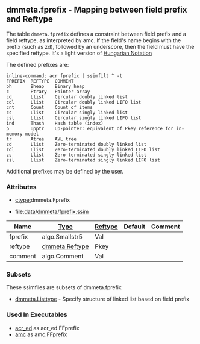 ## dmmeta.fprefix - Mapping between field prefix and Reftype
<a href="#dmmeta-fprefix"></a>

The table `dmmeta.fprefix` defines a constraint between field prefix and a field reftype,
as interpreted by amc. If the field's name begins with the prefix (such as zd), followed
by an underscore, then the field must have the specified reftype. It's a light version of
[Hungarian Notation](https://en.wikipedia.org/wiki/Hungarian_notation)

The defined prefixes are:

```
inline-command: acr fprefix | ssimfilt ^ -t
FPREFIX  REFTYPE  COMMENT
bh       Bheap    Binary heap
c        Ptrary   Pointer array
cd       Llist    Circular doubly linked list
cdl      Llist    Circular doubly linked LIFO list
cnt      Count    Count of items
cs       Llist    Circular singly linked list
csl      Llist    Circular singly linked LIFO list
ind      Thash    Hash table (index)
p        Upptr    Up-pointer: equivalent of Pkey reference for in-memory model
tr       Atree    AVL tree
zd       Llist    Zero-terminated doubly linked list
zdl      Llist    Zero-terminated doubly linked LIFO list
zs       Llist    Zero-terminated singly linked list
zsl      Llist    Zero-terminated singly linked LIFO list

```

Additional prefixes may be defined by the user.

### Attributes
<a href="#attributes"></a>
* [ctype:](/txt/ssimdb/dmmeta/ctype.md)dmmeta.Fprefix

* file:[data/dmmeta/fprefix.ssim](/data/dmmeta/fprefix.ssim)

|Name|[Type](/txt/ssimdb/dmmeta/ctype.md)|[Reftype](/txt/ssimdb/dmmeta/reftype.md)|Default|Comment|
|---|---|---|---|---|
|fprefix|algo.Smallstr5|Val|
|reftype|[dmmeta.Reftype](/txt/ssimdb/dmmeta/reftype.md)|Pkey|
|comment|algo.Comment|Val|

### Subsets
<a href="#subsets"></a>
These ssimfiles are subsets of dmmeta.fprefix

* [dmmeta.Listtype](/txt/ssimdb/dmmeta/listtype.md) - Specify structure of linked list based on field prefix

### Used In Executables
<a href="#used-in-executables"></a>
* [acr_ed](/txt/exe/acr_ed/README.md) as acr_ed.FFprefix
* [amc](/txt/exe/amc/README.md) as amc.FFprefix

